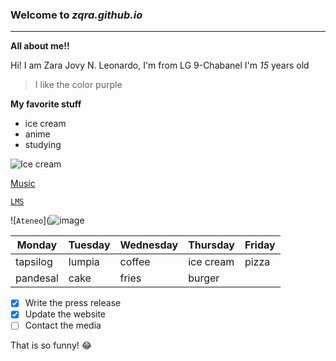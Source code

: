 ### Welcome to *zqra.github.io*
---
**All about me!!**

Hi! I am Zara Jovy N. Leonardo, I'm from LG 9-Chabanel I'm  *15* years old
> I like the color purple


**My favorite stuff**
- ice cream
- anime
- studying

![Ice cream](https://www.google.com/url?sa=i&url=https%3A%2F%2Fwww.baking-sense.com%2F2016%2F08%2F07%2Fsweet-corn-ice-cream%2F&psig=AOvVaw0-WYZpEk-T7USCKO0V2YCv&ust=1668645761523000&source=images&cd=vfe&ved=0CBAQjRxqFwoTCJCnkJS8sfsCFQAAAAAdAAAAABAZ)

[Music](https://youtu.be/TEnjgGdjHU0)

[`LMS`](https://jhsportal.adnu.edu.ph)

![`Ateneo`](![image](https://user-images.githubusercontent.com/118236783/202339744-0ed75659-053e-4300-b0a6-3a0a49dc4c48.png)

| Monday | Tuesday | Wednesday | Thursday | Friday |
|--------|---------|-----------|----------|--------|
| tapsilog | lumpia | coffee | ice cream | pizza |
| pandesal | cake | fries | burger | |



- [x] Write the press release
- [x] Update the website
- [ ] Contact the media

That is so funny! :joy:

